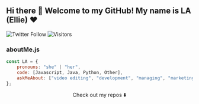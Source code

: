 ## Hi there 👋 Welcome to my GitHub! My name is LA (Ellie) ❤


![Twitter Follow](https://img.shields.io/twitter/follow/xLaraBTW?style=social)
![Visitors](https://visitor-badge.glitch.me/badge?page_id=callmela)

### aboutMe.js

```javascript
const LA = {
    pronouns: "she" | "her",
    code: [Javascript, Java, Python, Other],
    askMeAbout: ["video editing", "development", "managing", "marketing", "music", "coffee"],
};
```

<p align="center">
Check out my repos ⬇️  
</p>

